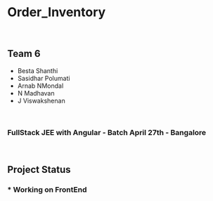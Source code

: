 # Order_Inventory
<br>
<h2>Team 6</h2>
<ul>
  <li>Besta Shanthi</li>
  <li>Sasidhar Polumati</li>
  <li>Arnab NMondal</li>
  <li>N Madhavan</li>
  <li>J Viswakshenan</li>
</ul>
<br>
<h3>FullStack JEE with Angular - Batch April 27th - Bangalore</h3>
<br>
<h2>Project Status</h2>
<h3>* Working on FrontEnd</h3>